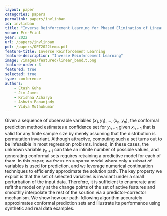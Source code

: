 ```yaml
---
layout: paper
categories: papers
permalink: papers/invlinban
id: invlinban
title: "Inverse Reinforcement Learning for Phased Elimination of Linear Stochastic Bandits"
venue: Pre-Print
year: 2022
url: /papers/invlinban
pdf: /papers/OPT2022temp.pdf
feature-title: Inverse Reinforcement Learning
feature-description: "Inverse Reinforcement Learning"
image: /images/featured/linear_bandit.png
feature-order: 3
featured: true
selected: true
type: conference
authors:
    - Etash Guha
    - Jim James
    - Krishna Acharya
    - Ashwin Pananjady
    - Vidya Muthukumar
---
```

Given a sequence of observable variables $(x_1, y_1), \ldots, (x_n, y_n)$, the conformal prediction method estimates a confidence set for $y_{n+1}$ given $x_{n+1}$ that is valid for any finite sample size by merely assuming that the distribution is permutation invariant. Although attractive, computing such a set turns out to be infeasible in most regression problems. Indeed, in these cases, the unknown variable $y_{n+1}$ can take an infinite number of possible values, and generating conformal sets requires retraining a predictive model for each of them. In this paper, we focus on a sparse model where only a subset of variables is used for prediction, and we leverage numerical continuation techniques to efficiently approximate the solution path. The key property we exploit is that the set of selected variables is invariant under a small perturbation of the input data. Therefore, it is sufficient to enumerate and refit the model only at the change points of the set of active features and smoothly interpolate the rest of the solution via a predictor-corrector mechanism. We show how our path-following algorithm accurately approximates conformal prediction sets and illustrate its performance using synthetic and real data examples.
